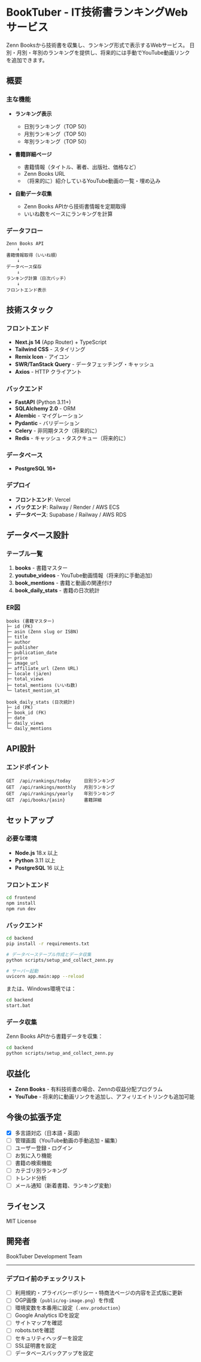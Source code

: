 # BookTuber - IT技術書ランキングWebサービス

Zenn Booksから技術書を収集し、ランキング形式で表示するWebサービス。
日別・月別・年別のランキングを提供し、将来的には手動でYouTube動画リンクを追加できます。

## 概要

### 主な機能

- **ランキング表示**
  - 日別ランキング（TOP 50）
  - 月別ランキング（TOP 50）
  - 年別ランキング（TOP 50）
  
- **書籍詳細ページ**
  - 書籍情報（タイトル、著者、出版社、価格など）
  - Zenn Books URL
  - （将来的に）紹介しているYouTube動画の一覧・埋め込み
  
- **自動データ収集**
  - Zenn Books APIから技術書情報を定期取得
  - いいね数をベースにランキングを計算

### データフロー

```
Zenn Books API
    ↓
書籍情報取得（いいね順）
    ↓
データベース保存
    ↓
ランキング計算（日次バッチ）
    ↓
フロントエンド表示
```

## 技術スタック

### フロントエンド
- **Next.js 14** (App Router) + TypeScript
- **Tailwind CSS** - スタイリング
- **Remix Icon** - アイコン
- **SWR/TanStack Query** - データフェッチング・キャッシュ
- **Axios** - HTTP クライアント

### バックエンド
- **FastAPI** (Python 3.11+)
- **SQLAlchemy 2.0** - ORM
- **Alembic** - マイグレーション
- **Pydantic** - バリデーション
- **Celery** - 非同期タスク（将来的に）
- **Redis** - キャッシュ・タスクキュー（将来的に）

### データベース
- **PostgreSQL 16+**

### デプロイ
- **フロントエンド**: Vercel
- **バックエンド**: Railway / Render / AWS ECS
- **データベース**: Supabase / Railway / AWS RDS

## データベース設計

### テーブル一覧

1. **books** - 書籍マスター
2. **youtube_videos** - YouTube動画情報（将来的に手動追加）
3. **book_mentions** - 書籍と動画の関連付け
4. **book_daily_stats** - 書籍の日次統計

### ER図

```
books (書籍マスター)
├─ id (PK)
├─ asin (Zenn slug or ISBN)
├─ title
├─ author
├─ publisher
├─ publication_date
├─ price
├─ image_url
├─ affiliate_url (Zenn URL)
├─ locale (ja/en)
├─ total_views
├─ total_mentions (いいね数)
└─ latest_mention_at

book_daily_stats (日次統計)
├─ id (PK)
├─ book_id (FK)
├─ date
├─ daily_views
└─ daily_mentions
```

## API設計

### エンドポイント

```
GET  /api/rankings/today     日別ランキング
GET  /api/rankings/monthly   月別ランキング
GET  /api/rankings/yearly    年別ランキング
GET  /api/books/{asin}       書籍詳細
```

## セットアップ

### 必要な環境

- **Node.js** 18.x 以上
- **Python** 3.11 以上
- **PostgreSQL** 16 以上

### フロントエンド

```bash
cd frontend
npm install
npm run dev
```

### バックエンド

```bash
cd backend
pip install -r requirements.txt

# データベーステーブル作成とデータ収集
python scripts/setup_and_collect_zenn.py

# サーバー起動
uvicorn app.main:app --reload
```

または、Windows環境では：

```bash
cd backend
start.bat
```

### データ収集

Zenn Books APIから書籍データを収集：

```bash
cd backend
python scripts/setup_and_collect_zenn.py
```

## 収益化

- **Zenn Books** - 有料技術書の場合、Zennの収益分配プログラム
- **YouTube** - 将来的に動画リンクを追加し、アフィリエイトリンクも追加可能

## 今後の拡張予定

- [x] 多言語対応（日本語・英語）
- [ ] 管理画面（YouTube動画の手動追加・編集）
- [ ] ユーザー登録・ログイン
- [ ] お気に入り機能
- [ ] 書籍の検索機能
- [ ] カテゴリ別ランキング
- [ ] トレンド分析
- [ ] メール通知（新着書籍、ランキング変動）

## ライセンス

MIT License

## 開発者

BookTuber Development Team

---

### デプロイ前のチェックリスト

- [ ] 利用規約・プライバシーポリシー・特商法ページの内容を正式版に更新
- [ ] OGP画像（`public/og-image.png`）を作成
- [ ] 環境変数を本番用に設定（`.env.production`）
- [ ] Google Analytics IDを設定
- [ ] サイトマップを確認
- [ ] robots.txtを確認
- [ ] セキュリティヘッダーを設定
- [ ] SSL証明書を設定
- [ ] データベースバックアップを設定
